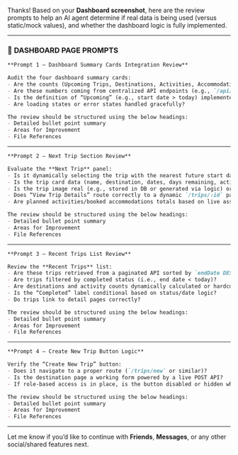 Thanks! Based on your **Dashboard screenshot**, here are the review prompts to help an AI agent determine if real data is being used (versus static/mock values), and whether the dashboard logic is fully implemented.

---

### 🔹 **DASHBOARD PAGE PROMPTS**

```markdown
**Prompt 1 – Dashboard Summary Cards Integration Review**

Audit the four dashboard summary cards:
- Are the counts (Upcoming Trips, Destinations, Activities, Accommodations) queried from the live database or are they hardcoded?
- Are these numbers coming from centralized API endpoints (e.g., `/api/stats`, `/api/trips/upcoming`)?
- Is the definition of “Upcoming” (e.g., start date > today) implemented on the server or frontend?
- Are loading states or error states handled gracefully?

The review should be structured using the below headings:
- Detailed bullet point summary  
- Areas for Improvement  
- File References
```

---

```markdown
**Prompt 2 – Next Trip Section Review**

Evaluate the **Next Trip** panel:
- Is it dynamically selecting the trip with the nearest future start date?
- Is the trip card data (name, destination, dates, days remaining, activity/accommodation count) pulled via API?
- Is the trip image real (e.g., stored in DB or generated via logic) or hardcoded?
- Does “View Trip Details” route correctly to a dynamic `/trips/:id` page?
- Are planned activities/booked accommodations totals based on live associated records?

The review should be structured using the below headings:
- Detailed bullet point summary  
- Areas for Improvement  
- File References
```

---

```markdown
**Prompt 3 – Recent Trips List Review**

Review the **Recent Trips** list:
- Are these trips retrieved from a paginated API sorted by `endDate DESC`?
- Are trips filtered by completed status (i.e., end date < today)?
- Are destinations and activity counts dynamically calculated or hardcoded?
- Is the “Completed” label conditional based on status/date logic?
- Do trips link to detail pages correctly?

The review should be structured using the below headings:
- Detailed bullet point summary  
- Areas for Improvement  
- File References
```

---

```markdown
**Prompt 4 – Create New Trip Button Logic**

Verify the “Create New Trip” button:
- Does it navigate to a proper route (`/trips/new` or similar)?
- Is the destination page a working form powered by a live POST API?
- If role-based access is in place, is the button disabled or hidden when not allowed?

The review should be structured using the below headings:
- Detailed bullet point summary  
- Areas for Improvement  
- File References
```

---

Let me know if you’d like to continue with **Friends**, **Messages**, or any other social/shared features next.
